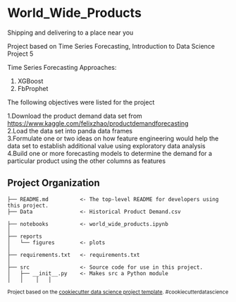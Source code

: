 # World_Wide_Products
Shipping and delivering to a place near you

Project based on Time Series Forecasting, Introduction to Data Science Project 5


Time Series Forecasting Approaches:<br>
1. XGBoost <br>
2. FbProphet <br>


The following objectives were listed for the project

1.Download the product demand data set from 
https://www.kaggle.com/felixzhao/productdemandforecasting<br>
2.Load the data set into panda data frames </br>
3.Formulate one or two ideas on how feature engineering would help the
data set to establish additional value using exploratory data analysis </br>
4.Build one or more forecasting models to determine the demand for a
particular product using the other columns as features</br>

Project Organization
------------

    ├── README.md          <- The top-level README for developers using this project.
    ├── Data               <- Historical Product Demand.csv
                          
    ├── notebooks          <- world_wide_products.ipynb
    │
    ├── reports            
    │   └── figures        <- plots
    │
    ├── requirements.txt   <- requirements.txt
    │
    ├── src                <- Source code for use in this project.
    │   ├── __init__.py    <- Makes src a Python module
    │   │    │   │


<p><small>Project based on the <a target="_blank" href="https://drivendata.github.io/cookiecutter-data-science/">cookiecutter data science project template</a>. #cookiecutterdatascience</small></p>


